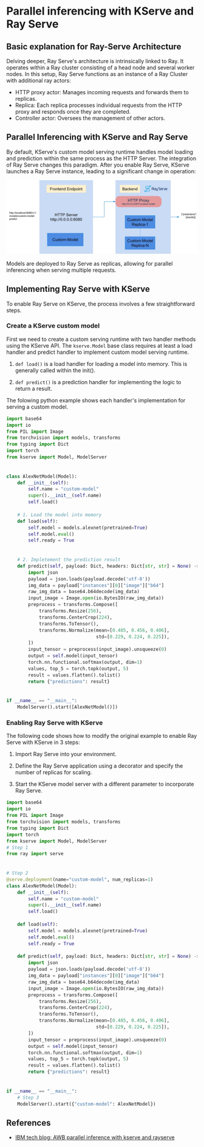 # Parallel inferencing with KServe and Ray Serve

## Basic explanation for Ray-Serve Architecture

Delving deeper, Ray Serve's architecture is intrinsically linked to Ray.
It operates within a Ray cluster consisting of a head node and several worker nodes.
In this setup, Ray Serve functions as an instance of a Ray Cluster with additional ray actors:

- HTTP proxy actor: Manages incoming requests and forwards them to replicas.
- Replica: Each replica processes individual requests from the HTTP proxy and responds once they are completed.
- Controller actor: Oversees the management of other actors.

## Parallel Inferencing with KServe and Ray Serve

By default, KServe's custom model serving runtime handles model loading and prediction within the same process as the HTTP Server.
The integration of Ray Serve changes this paradigm.
After you enable Ray Serve, KServe launches a Ray Serve instance, leading to a significant change in operation:

![kserve and rayserve](./imgs/kserve_and_rayserve.jpeg)

Models are deployed to Ray Serve as replicas, allowing for parallel inferencing when serving multiple requests.

## Implementing Ray Serve with KServe

To enable Ray Serve on KServe, the process involves a few straightforward steps.

### Create a KServe custom model

First we need to create a custom serving runtime with two handler methods using the KServe API.
The `kserve.Model` base class requires at least a load handler and predict handler to implement custom model serving runtime.

1. `def load()` is a load handler for loading a model into memory. This is generally called within the init().

2.  `def predict()` is a prediction handler for implementing the logic to return a result.

The folowing python example shows each handler's implementation for serving a custom model.

```python
import base64
import io
from PIL import Image
from torchvision import models, transforms
from typing import Dict
import torch
from kserve import Model, ModelServer


class AlexNetModel(Model):
    def __init__(self):
        self.name = "custom-model"
        super().__init__(self.name)
        self.load()

    # 1. Load the model into memory
    def load(self):
        self.model = models.alexnet(pretrained=True)
        self.model.eval()
        self.ready = True


    # 2. Impletement the prediction result
    def predict(self, payload: Dict, headers: Dict[str, str] = None) -> Dict:
        import json
        payload = json.loads(payload.decode('utf-8'))
        img_data = payload["instances"][0]["image"]["b64"]
        raw_img_data = base64.b64decode(img_data)
        input_image = Image.open(io.BytesIO(raw_img_data))
        preprocess = transforms.Compose([
            transforms.Resize(256),
            transforms.CenterCrop(224),
            transforms.ToTensor(),
            transforms.Normalize(mean=[0.485, 0.456, 0.406],
                                 std=[0.229, 0.224, 0.225]),
        ])
        input_tensor = preprocess(input_image).unsqueeze(0)
        output = self.model(input_tensor)
        torch.nn.functional.softmax(output, dim=1)
        values, top_5 = torch.topk(output, 5)
        result = values.flatten().tolist()
        return {"predictions": result}


if __name__ == "__main__":
    ModelServer().start([AlexNetModel()])
```

### Enabling Ray Serve with KServe

The following code shows how to modify the original example to enable Ray Serve with KServe in 3 steps:

1. Import Ray Serve into your environment.

2. Define the Ray Serve application using a decorator and specify the number of replicas for scaling.

3. Start the KServe model server with a different parameter to incorporate Ray Serve.

```python
import base64
import io
from PIL import Image
from torchvision import models, transforms
from typing import Dict
import torch
from kserve import Model, ModelServer
# Step 1
from ray import serve


# Step 2
@serve.deployment(name="custom-model", num_replicas=1)
class AlexNetModel(Model):
    def __init__(self):
        self.name = "custom-model"
        super().__init__(self.name)
        self.load()

    def load(self):
        self.model = models.alexnet(pretrained=True)
        self.model.eval()
        self.ready = True

    def predict(self, payload: Dict, headers: Dict[str, str] = None) -> Dict:
        import json
        payload = json.loads(payload.decode('utf-8'))
        img_data = payload["instances"][0]["image"]["b64"]
        raw_img_data = base64.b64decode(img_data)
        input_image = Image.open(io.BytesIO(raw_img_data))
        preprocess = transforms.Compose([
            transforms.Resize(256),
            transforms.CenterCrop(224),
            transforms.ToTensor(),
            transforms.Normalize(mean=[0.485, 0.456, 0.406],
                                 std=[0.229, 0.224, 0.225]),
        ])
        input_tensor = preprocess(input_image).unsqueeze(0)
        output = self.model(input_tensor)
        torch.nn.functional.softmax(output, dim=1)
        values, top_5 = torch.topk(output, 5)
        result = values.flatten().tolist()
        return {"predictions": result}


if __name__ == "__main__":
    # Step 3
    ModelServer().start({"custom-model": AlexNetModel})
```

## References

- [IBM tech blog: AWB parallel inference with kserve and rayserve](https://developer.ibm.com/articles/awb-parallel-inference-with-kserve-and-rayserve/)
